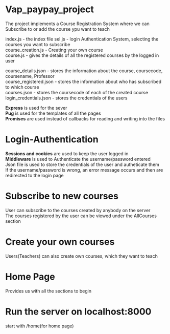# Vap_paypay_project 
The project implements a Course Registration System where we can Subscribe to or add the course ypu want to teach<br/>

index.js - the index file
sel.js - login Authentication System, selecting the courses you want to subscribe<br/>
course_creation.js - Creating your own course<br/>
course.js - gives the details of all the registered courses by the logged in user<br/>

course_details.json - stores the information about the course, coursecode, coursename, Professor<br/>
course_registered.json - stores the information about who has subscribed to which course<br/>
courses.json - stores the coursecode of each of the created course<br/>
login_credentials.json - stores the credentials of the users<br/>

**Express** is used for the sever<br/>
**Pug** is used for the templates of all the pages<br/>
**Promises** are used instead of callbacks for reading and writing into the files<br/>

# Login-Authentication
**Sessions and cookies** are used to keep the user logged in<br/>
**Middleware** is used to Authenticate the username/password entered<br/>
Json file is used to store the credentials of the user and autheticate them<br/>
If the username/password is wrong, an error message occurs and then are redirected to the login page<br/>


# Subscribe to new courses
User can subscribe to the courses created by anybody on the server<br/>
The courses registered by the user can be viewed under the AllCourses section<br/>

# Create your own courses
Users(Teachers) can also create own courses, which they want to teach<br/>

# Home Page
Provides us with all the sections to begin<br/>

# Run the server on localhost:8000
start with /home(for home page)
